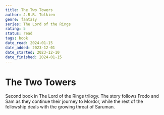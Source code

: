 ```yaml
---
title: The Two Towers
author: J.R.R. Tolkien
genre: fantasy
series: The Lord of the Rings
rating: 5
status: read
tags: book
date_read: 2024-01-15
date_added: 2023-12-01
date_started: 2023-12-10
date_finished: 2024-01-15
---
```


# The Two Towers

Second book in The Lord of the Rings trilogy. The story follows Frodo and Sam as they continue their journey to Mordor, while the rest of the fellowship deals with the growing threat of Saruman.
